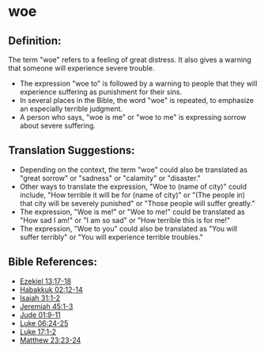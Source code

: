 # woe #

## Definition: ##

The term "woe" refers to a feeling of great distress. It also gives a warning that someone will experience severe trouble.

* The expression "woe to" is followed by a warning to people that they will experience suffering as punishment for their sins.
* In several places in the Bible, the word "woe" is repeated, to emphasize an especially terrible judgment.
* A person who says, "woe is me" or "woe to me" is expressing sorrow about severe suffering.

## Translation Suggestions: ##

* Depending on the context, the term "woe" could also be translated as "great sorrow" or "sadness" or "calamity" or "disaster."
* Other ways to translate the expression, "Woe to (name of city)" could include, "How terrible it will be for (name of city)" or "(The people in) that city will be severely punished" or "Those people will suffer greatly."
* The expression, "Woe is me!" or "Woe to me!" could be translated as "How sad I am!" or "I am so sad" or "How terrible this is for me!"
* The expression, "Woe to you" could also be translated as "You will suffer terribly" or "You will experience terrible troubles."

## Bible References: ##

* [Ezekiel 13:17-18](https://door43.org/en/bible/notes/ezk/13/17)
* [Habakkuk 02:12-14](https://door43.org/en/bible/notes/hab/02/12)
* [Isaiah 31:1-2](https://door43.org/en/bible/notes/isa/31/01)
* [Jeremiah 45:1-3](https://door43.org/en/bible/notes/jer/45/01)
* [Jude 01:9-11](https://door43.org/en/bible/notes/jud/01/09)
* [Luke 06:24-25](https://door43.org/en/bible/notes/luk/06/24)
* [Luke 17:1-2](https://door43.org/en/bible/notes/luk/17/01)
* [Matthew 23:23-24](https://door43.org/en/bible/notes/mat/23/23)

